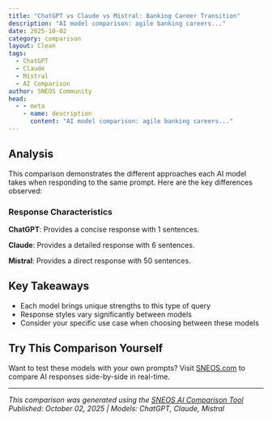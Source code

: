 ```yaml
---
title: "ChatGPT vs Claude vs Mistral: Banking Career Transition"
description: "AI model comparison: agile banking careers..."
date: 2025-10-02
category: comparison
layout: Clean
tags:
  - ChatGPT
  - Claude
  - Mistral
  - AI Comparison
author: SNEOS Community
head:
  - - meta
    - name: description
      content: "AI model comparison: agile banking careers..."
---
```


<ChatComparison
  title="ChatGPT vs Claude vs Mistral: Banking Career Transition"
  prompt="agile banking careers"
  :responses='{
    "ChatGPT": "Error calling OpenAI API.",
    "Claude": "# Agile Banking Careers: Opportunities in Modern Financial Services\n\nThe banking industry has undergone significant digital transformation, creating new career opportunities that blend traditional finance with agile methodologies and technology.\n\n## Key Agile Banking Roles\n\n### **Scrum Master/Agile Coach**\n- Facilitate agile ceremonies and processes\n- Coach teams on agile practices\n- Remove impediments to team productivity\n- Salary range: $80K-$140K\u002B\n\n### **Product Owner**\n- Define product vision and roadmap\n- Manage product backlogs\n- Bridge business and technical teams\n- Focus areas: digital banking, payments, lending platforms\n- Salary range: $90K-$160K\u002B\n\n### **Digital Banking Product Manager**\n- Drive mobile and online banking innovations\n- Analyze customer needs and market trends\n- Coordinate cross-functional teams\n- Salary range: $100K-$180K\u002B\n\n### **DevOps Engineer**\n- Implement CI/CD pipelines\n- Manage cloud infrastructure\n- Ensure security and compliance\n- Salary range: $90K-$150K\u002B\n\n### **Agile Business Analyst**\n- Translate business requirements into user stories\n- Support data-driven decision making\n- Facilitate stakeholder communication\n- Salary range: $70K-$120K\u002B\n\n## Emerging Specializations\n\n**Fintech Integration Specialist**\n- API management and third-party integrations\n- Open banking initiatives\n- Regulatory technology (RegTech)\n\n**Customer Experience (CX) Designer**\n- User journey mapping\n- Digital touchpoint optimization\n- Behavioral analytics\n\n**Agile Transformation Consultant**\n- Guide organizational change\n- Implement agile at enterprise scale\n- Culture and process optimization\n\n## Skills in Demand\n\n### Technical Skills\n- Cloud platforms (AWS, Azure, Google Cloud)\n- Programming languages (Python, Java, JavaScript)\n- Data analysis and visualization\n- Cybersecurity fundamentals\n- API development and management\n\n### Agile \u0026 Soft Skills\n- Scrum, Kanban, SAFe methodologies\n- Design thinking\n- Customer-centric mindset\n- Cross-functional collaboration\n- Adaptability and continuous learning\n\n## Career Advancement Paths\n\n\u0060\u0060\u0060\nEntry Level \u2192 Senior Individual Contributor \u2192 Team Lead \u2192 Department Head\n     \u2193              \u2193                           \u2193            \u2193\nJunior Analyst \u2192 Product Owner \u2192 Senior PM \u2192 VP of Product\nDeveloper \u2192 Senior Dev \u2192 Tech Lead \u2192 Engineering Manager\n\u0060\u0060\u0060\n\n## Top Employers\n\n**Traditional Banks Embracing Agile:**\n- JPMorgan Chase, Bank of America, Wells Fargo\n- Goldman Sachs, Morgan Stanley\n- Regional banks with digital initiatives\n\n**Fintech Companies:**\n- Stripe, Square, PayPal\n- Robinhood, SoFi, Chime\n- Plaid, Yodlee, Zelle\n\n**Banking Technology Vendors:**\n- FIS, Fiserv, Jack Henry\n- Temenos, Finastra, nCino\n\n## Getting Started\n\n### Education \u0026 Certifications\n- **Agile:** Certified ScrumMaster (CSM), SAFe Agilist\n- **Product:** Certified Product Manager (CPM)\n- **Technical:** AWS/Azure certifications, programming bootcamps\n- **Finance:** CFA, FRM for deeper banking knowledge\n\n### Building Experience\n1. **Start in adjacent roles** - Business analyst, project coordinator\n2. **Pursue internal transfers** - Many banks prioritize internal mobility\n3. **Join fintech startups** - Gain hands-on agile experience\n4. **Freelance/contract work** - Build portfolio and network\n5. **Contribute to open source** - Demonstrate technical skills\n\n## Salary Expectations by Experience\n\n| Experience Level | Salary Range | Total Compensation |\n|-----------------|--------------|-------------------|\n| Entry Level (0-2 years) | $60K-$90K | $65K-$100K |\n| Mid-Level (3-5 years) | $85K-$130K | $100K-$150K |\n| Senior Level (6-10 years) | $120K-$180K | $140K-$220K |\n| Executive Level (10\u002B years) | $180K-$300K\u002B | $250K-$500K\u002B |\n\n*Note: Compensation varies significantly by location, company size, and specific role*\n\n## Industry Outlook\n\nThe agile banking",
    "Mistral": "Agile banking careers refer to roles within the financial services industry that embrace Agile methodologies and principles. Agile methodologies, originally developed for software development, emphasize flexibility, collaboration, customer focus, and iterative progress. In the context of banking, Agile practices can be applied to various functions, including product development, project management, customer service, and more. Here are some key roles and career paths in Agile banking:\n\n### 1. **Agile Coach**\n- **Role**: Guides teams and organizations in adopting Agile practices.\n- **Responsibilities**: Facilitates Agile ceremonies, provides training and mentorship, and helps teams overcome obstacles.\n- **Skills**: Strong communication, coaching, and facilitation skills; deep understanding of Agile frameworks like Scrum, Kanban, and Lean.\n\n### 2. **Scrum Master**\n- **Role**: Facilitates the Scrum process for development teams.\n- **Responsibilities**: Organizes and leads Scrum ceremonies, removes impediments, and fosters a collaborative environment.\n- **Skills**: Knowledge of Scrum framework, problem-solving, and conflict resolution.\n\n### 3. **Product Owner**\n- **Role**: Represents the voice of the customer and stakeholders.\n- **Responsibilities**: Defines product vision, manages the product backlog, and ensures that the team delivers value.\n- **Skills**: Strong business acumen, stakeholder management, and prioritization skills.\n\n### 4. **Agile Project Manager**\n- **Role**: Manages projects using Agile methodologies.\n- **Responsibilities**: Plans and coordinates project activities, ensures timely delivery, and manages risks.\n- **Skills**: Project management, Agile methodologies, and risk management.\n\n### 5. **Agile Business Analyst**\n- **Role**: Bridges the gap between business needs and technical solutions.\n- **Responsibilities**: Gathers and documents requirements, facilitates workshops, and ensures alignment with business goals.\n- **Skills**: Requirements gathering, stakeholder communication, and analytical thinking.\n\n### 6. **Agile Developer**\n- **Role**: Develops software solutions using Agile practices.\n- **Responsibilities**: Writes clean, efficient code, participates in Agile ceremonies, and collaborates with cross-functional teams.\n- **Skills**: Programming languages, Agile development practices, and teamwork.\n\n### 7. **Agile Tester**\n- **Role**: Ensures the quality of software products through testing.\n- **Responsibilities**: Designs and executes test cases, identifies and reports defects, and collaborates with developers.\n- **Skills**: Testing methodologies, Agile practices, and attention to detail.\n\n### 8. **Agile Transformation Lead**\n- **Role**: Leads the organization-wide adoption of Agile practices.\n- **Responsibilities**: Develops and implements Agile transformation strategies, provides leadership and guidance, and measures success.\n- **Skills**: Strategic planning, change management, and leadership.\n\n### 9. **Agile Release Train Engineer (RTE)**\n- **Role**: Facilitates the Agile Release Train (ART) in the Scaled Agile Framework (SAFe).\n- **Responsibilities**: Coordinates multiple Agile teams, manages dependencies, and ensures alignment with business objectives.\n- **Skills**: SAFe knowledge, coordination, and problem-solving.\n\n### 10. **Agile Delivery Manager**\n- **Role**: Ensures the successful delivery of Agile projects.\n- **Responsibilities**: Manages project timelines, resources, and budgets; ensures alignment with Agile principles.\n- **Skills**: Project management, Agile methodologies, and stakeholder communication.\n\n### Key Skills for Agile Banking Careers\n- **Adaptability**: Ability to pivot and adjust to changing requirements and priorities.\n- **Collaboration**: Effective teamwork and communication skills.\n- **Customer Focus**: Understanding and prioritizing customer needs.\n- **Continuous Improvement**: Commitment to ongoing learning and process improvement.\n- **Technical Proficiency**: Knowledge of relevant tools and technologies.\n\n### Certifications and Training\n- **Certified ScrumMaster (CSM)**\n- **Certified Scrum Product Owner (CSPO)**\n- **Professional Scrum Master (PSM)**\n- **SAFe Agilist (SA)**\n- **Agile Certified Practitioner (ACP)**\n\n### Conclusion\nAgile banking careers offer dynamic and rewarding opportunities for professionals who thrive in collaborative, customer-focused environments. Whether you are a seasoned professional or just starting your career, embracing Agile methodologies can enhance your effectiveness and open up new career paths in the banking industry."
  }'
  published-date="14:08"
/>

## Analysis

This comparison demonstrates the different approaches each AI model takes when responding to the same prompt. Here are the key differences observed:

### Response Characteristics

**ChatGPT**: Provides a concise response with 1 sentences. 

**Claude**: Provides a detailed response with 6 sentences. 

**Mistral**: Provides a direct response with 50 sentences. 

## Key Takeaways

- Each model brings unique strengths to this type of query
- Response styles vary significantly between models
- Consider your specific use case when choosing between these models

## Try This Comparison Yourself

Want to test these models with your own prompts? Visit [SNEOS.com](https://sneos.com) to compare AI responses side-by-side in real-time.

---

*This comparison was generated using the [SNEOS AI Comparison Tool](https://sneos.com)*
*Published: October 02, 2025 | Models: ChatGPT, Claude, Mistral*
